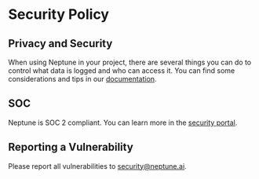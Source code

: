 # Security Policy

## Privacy and Security

When using Neptune in your project, there are several things you can do to control what data is logged and who can access it.
You can find some considerations and tips in our [documentation](https://docs.neptune.ai/about/privacy_and_sensitive_data/).

## SOC

Neptune is SOC 2 compliant. You can learn more in the [security portal](https://security.neptune.ai/).

## Reporting a Vulnerability

Please report all vulnerabilities to security@neptune.ai.
